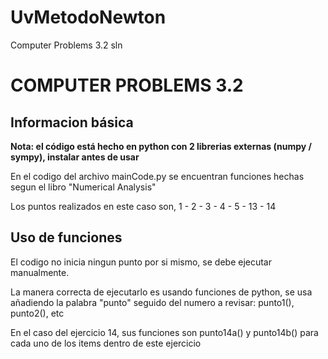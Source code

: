 # UvMetodoNewton
Computer Problems 3.2 sln

# COMPUTER PROBLEMS 3.2
## Informacion básica
**Nota: el código está hecho en python con 2 librerias externas (numpy / sympy), instalar antes de usar**


En el codigo del archivo mainCode.py se encuentran funciones hechas segun el libro "Numerical Analysis"


Los puntos realizados en este caso son, 1 - 2 - 3 - 4 - 5 - 13 - 14

## Uso de funciones
El codigo no inicia ningun punto por si mismo, se debe ejecutar manualmente.


La manera correcta de ejecutarlo es usando funciones de python, se usa añadiendo la palabra "punto" seguido del numero a revisar:
punto1(), punto2(), etc


En el caso del ejercicio 14, sus funciones son punto14a() y punto14b() para cada uno de los items dentro de este ejercicio
